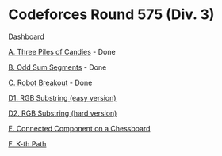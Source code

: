 # Codeforces Round 575 (Div. 3)

[Dashboard](https://codeforces.com/contest/1196)

[A. Three Piles of Candies](https://codeforces.com/contest/1196/problem/A) - Done

[B. Odd Sum Segments](https://codeforces.com/contest/1196/problem/B) - Done

[C. Robot Breakout](https://codeforces.com/contest/1196/problem/C) - Done

[D1. RGB Substring (easy version)](https://codeforces.com/contest/1196/problem/D1)

[D2. RGB Substring (hard version)](https://codeforces.com/contest/1196/problem/D2)

[E. Connected Component on a Chessboard](https://codeforces.com/contest/1196/problem/E)

[F. K-th Path](https://codeforces.com/contest/1196/problem/F)
